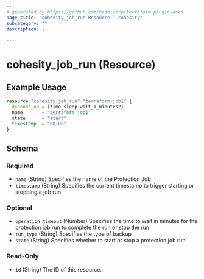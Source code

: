 ```yaml
---
# generated by https://github.com/hashicorp/terraform-plugin-docs
page_title: "cohesity_job_run Resource - cohesity"
subcategory: ""
description: |-
  
---
```


# cohesity_job_run (Resource)



## Example Usage

```terraform
resource "cohesity_job_run" "terraform-job1" {
  depends_on = [time_sleep.wait_1_minutes2]
  name       = "terraform-job1"
  state      = "start"
  timestamp  = "00:00"
}
```

<!-- schema generated by tfplugindocs -->
## Schema

### Required

- `name` (String) Specifies the name of the Protection Job
- `timestamp` (String) Specifies the current timestamp to trigger starting or stopping a job run

### Optional

- `operation_timeout` (Number) Specifies the time to wait in minutes for the protection job run
				 to complete the run or stop the run
- `run_type` (String) Specifies the type of backup
- `state` (String) Specifies whether to start or stop a protection job run

### Read-Only

- `id` (String) The ID of this resource.

